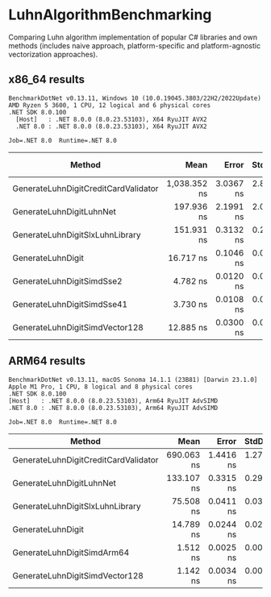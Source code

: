 # LuhnAlgorithmBenchmarking

Comparing Luhn algorithm implementation of popular C# libraries and own methods (includes naive approach, platform-specific and platform-agnostic vectorization approaches).

## x86_64 results

```
BenchmarkDotNet v0.13.11, Windows 10 (10.0.19045.3803/22H2/2022Update)
AMD Ryzen 5 3600, 1 CPU, 12 logical and 6 physical cores
.NET SDK 8.0.100
  [Host]   : .NET 8.0.0 (8.0.23.53103), X64 RyuJIT AVX2
  .NET 8.0 : .NET 8.0.0 (8.0.23.53103), X64 RyuJIT AVX2

Job=.NET 8.0  Runtime=.NET 8.0
```

| Method                               | Mean         | Error     | StdDev    | Ratio | RatioSD | Code Size |
|------------------------------------- |-------------:|----------:|----------:|------:|--------:|----------:|
| GenerateLuhnDigitCreditCardValidator | 1,038.352 ns | 3.0367 ns | 2.8406 ns | 62.11 |    0.29 |   1,074 B |
| GenerateLuhnDigitLuhnNet             |   197.936 ns | 2.1991 ns | 2.0570 ns | 11.84 |    0.15 |     319 B |
| GenerateLuhnDigitSlxLuhnLibrary      |   151.931 ns | 0.3132 ns | 0.2777 ns |  9.09 |    0.06 |     326 B |
| GenerateLuhnDigit                    |    16.717 ns | 0.1046 ns | 0.0978 ns |  1.00 |    0.00 |     150 B |
| GenerateLuhnDigitSimdSse2            |     4.782 ns | 0.0120 ns | 0.0101 ns |  0.29 |    0.00 |     316 B |
| GenerateLuhnDigitSimdSse41           |     3.730 ns | 0.0108 ns | 0.0096 ns |  0.22 |    0.00 |     251 B |
| GenerateLuhnDigitSimdVector128       |    12.885 ns | 0.0300 ns | 0.0281 ns |  0.77 |    0.00 |     221 B |

## ARM64 results

```
BenchmarkDotNet v0.13.11, macOS Sonoma 14.1.1 (23B81) [Darwin 23.1.0]
Apple M1 Pro, 1 CPU, 8 logical and 8 physical cores
.NET SDK 8.0.100
[Host]   : .NET 8.0.0 (8.0.23.53103), Arm64 RyuJIT AdvSIMD
.NET 8.0 : .NET 8.0.0 (8.0.23.53103), Arm64 RyuJIT AdvSIMD

Job=.NET 8.0  Runtime=.NET 8.0
```

| Method                               | Mean       | Error     | StdDev    | Ratio | RatioSD |
|------------------------------------- |-----------:|----------:|----------:|------:|--------:|
| GenerateLuhnDigitCreditCardValidator | 690.063 ns | 1.4416 ns | 1.2779 ns | 46.66 |    0.09 |
| GenerateLuhnDigitLuhnNet             | 133.107 ns | 0.3315 ns | 0.2939 ns |  9.00 |    0.03 |
| GenerateLuhnDigitSlxLuhnLibrary      |  75.508 ns | 0.0411 ns | 0.0344 ns |  5.11 |    0.01 |
| GenerateLuhnDigit                    |  14.789 ns | 0.0244 ns | 0.0204 ns |  1.00 |    0.00 |
| GenerateLuhnDigitSimdArm64           |   1.512 ns | 0.0025 ns | 0.0024 ns |  0.10 |    0.00 |
| GenerateLuhnDigitSimdVector128       |   1.142 ns | 0.0034 ns | 0.0030 ns |  0.08 |    0.00 |
